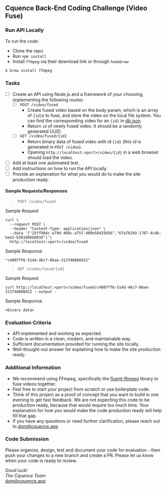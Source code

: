 ## Cquence Back-End Coding Challenge (Video Fuse)

### Run API Locally

To run the code:

- Clone the repo
- Run `npm install`
- Install `ffmpeg` via their download link or through `homebrew`

```bash
$ brew install ffmpeg
```

### Tasks

- [ ] Create an API using Node.js and a framework of your choosing, implementing the following routes:
  - [ ] `POST /video/fused`
    - Create fused video based on the body param, which is an array of `{id}`s to fuse, and store the video on the local file system. You can find the corresponding video for an `{id}` in [db.json](./db.json).
    - Return `id` of newly fused video. It should be a randomly generated UUID.
  - [ ] `GET /video/fused/{id}`
    - Return binary data of fused video with id `{id}` (this id is generated in `POST /video`).
    - Opening `http://localhost:<port>/video/{id}` in a web browser should load the video.
- [ ] Add at least one automated test.
- [ ] Add instructions on how to run the API locally.
- [ ] Provide an explanation for what you would do to make the site production ready.

#### Sample Requests/Responses

> `POST /video/fused`

Sample Request

```
curl \
  --request POST \
  --header "Content-Type: application/json" \
  --data '["25ff984c-e79d-460c-a75f-489e58425656","67a702b9-1787-4c4b-bee2-b391806b803d"]'\
  http://localhost:<port>/video/fused
```

Sample Response

```
"c4007ff6-514d-46c7-86ae-313748888422"
```

> `GET /video/fused/{id}`

Sample Request

```
curl http://localhost:<port>/video/fused/c4007ff6-514d-46c7-86ae-313748888422 --output -
```

Sample Response

```
<binary data>
```

### Evaluation Criteria

- API implemented and working as expected.
- Code is written in a clean, modern, and maintainable way.
- Sufficient documentation provided for running the site locally.
- Well-thought-out answer for explaining how to make the site production ready.

### Additional Information

- We recommend using FFmpeg, specifically the [fluent-ffmpeg](https://github.com/fluent-ffmpeg/node-fluent-ffmpeg) library to fuse videos together.
- Feel free to start your project from scratch or use boilerplate code.
- Think of this project as a proof of concept that you want to build in one evening to get fast feedback. We are not expecting this code to be production ready, because that would require too much time. Your explanation for how you would make the code production ready will help fill that gap.
- If you have any questions or need further clarification, please reach out to dom@cquence.app

### Code Submission

Please organize, design, test and document your code for evaluation - then push your changes to a new branch and create a PR. Please let us know when your code is ready to review.

Good luck!  
_The Cquence Team_  
dom@cquence.app
